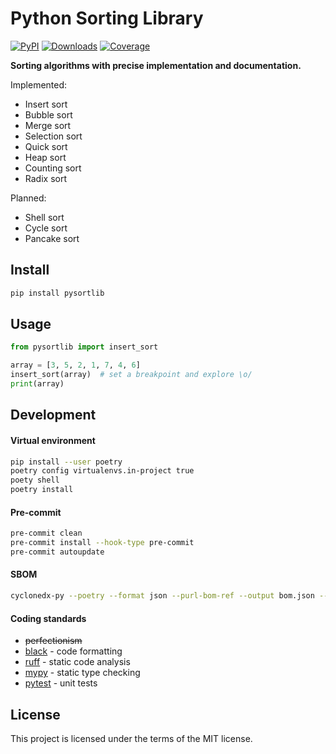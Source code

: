 # Python Sorting Library

[![PyPI](https://img.shields.io/pypi/v/pysortlib)](https://pypi.org/project/pysortlib)
[![Downloads](https://static.pepy.tech/badge/pysortlib)](https://pepy.tech/project/pysortlib)
[![Coverage](https://coveralls.io/repos/github/slimreaper35/pysortlib/badge.svg?branch=main)](https://coveralls.io/github/slimreaper35/pysortlib?branch=main)

**Sorting algorithms with precise implementation and documentation.**

Implemented:

- Insert sort
- Bubble sort
- Merge sort
- Selection sort
- Quick sort
- Heap sort
- Counting sort
- Radix sort

Planned:

- Shell sort
- Cycle sort
- Pancake sort

## Install

```bash
pip install pysortlib
```

## Usage

```python
from pysortlib import insert_sort

array = [3, 5, 2, 1, 7, 4, 6]
insert_sort(array)  # set a breakpoint and explore \o/
print(array)
```

## Development

#### Virtual environment

```bash
pip install --user poetry
poetry config virtualenvs.in-project true
poety shell
poetry install
```

#### Pre-commit

```bash
pre-commit clean
pre-commit install --hook-type pre-commit
pre-commit autoupdate
```

#### SBOM

```bash
cyclonedx-py --poetry --format json --purl-bom-ref --output bom.json --force
```

#### Coding standards

- ~~perfectionism~~
- [black](https://black.readthedocs.io/en/stable/) - code formatting
- [ruff](https://beta.ruff.rs/docs/) - static code analysis
- [mypy](https://mypy.readthedocs.io/en/stable/) - static type checking
- [pytest](https://docs.pytest.org/en/stable/) - unit tests

## License

This project is licensed under the terms of the MIT license.
